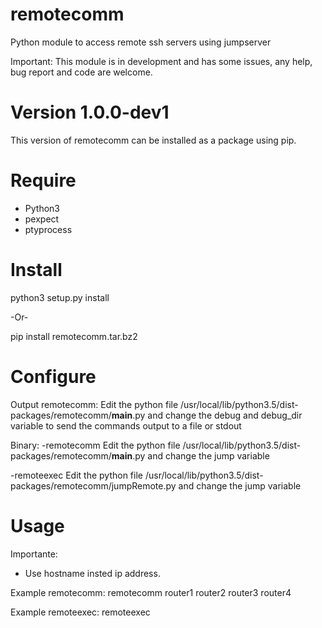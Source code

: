 # remotecomm
Python module to access remote ssh servers using jumpserver

Important: This module is in development and has some issues, any help, bug report and code are welcome.

# Version 1.0.0-dev1
This version of remotecomm can be installed as a package using pip.

# Require
  * Python3
  * pexpect
  * ptyprocess

# Install
python3 setup.py install

-Or-

pip install remotecomm.tar.bz2

# Configure
Output remotecomm:
  Edit the python file /usr/local/lib/python3.5/dist-packages/remotecomm/__main__.py and change the debug and debug_dir variable to send the commands output to a file or stdout

Binary:
-remotecomm
  Edit the python file /usr/local/lib/python3.5/dist-packages/remotecomm/__main__.py and change the jump variable

-remoteexec
  Edit the python file /usr/local/lib/python3.5/dist-packages/remotecomm/jumpRemote.py and change the jump variable

# Usage
Importante:
  * Use hostname insted ip address.

Example remotecomm:
remotecomm router1 router2 router3 router4

Example remoteexec:
remoteexec
